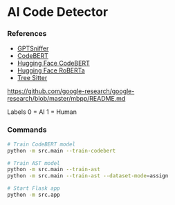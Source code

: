 # AI Code Detector

### References

- [GPTSniffer](https://github.com/MDEGroup/GPTSniffer)
- [CodeBERT](https://github.com/microsoft/CodeBERT)
- [Hugging Face CodeBERT](https://huggingface.co/microsoft/codebert-base)
- [Hugging Face RoBERTa](https://huggingface.co/docs/transformers/main/en/model_doc/roberta#roberta)
- [Tree Sitter](https://tree-sitter.github.io/tree-sitter/)

https://github.com/google-research/google-research/blob/master/mbpp/README.md


Labels
0 = AI
1 = Human

### Commands

```bash
# Train CodeBERT model
python -m src.main --train-codebert

# Train AST model
python -m src.main --train-ast
python -m src.main --train-ast --dataset-mode=assign

# Start Flask app
python -m src.app
```